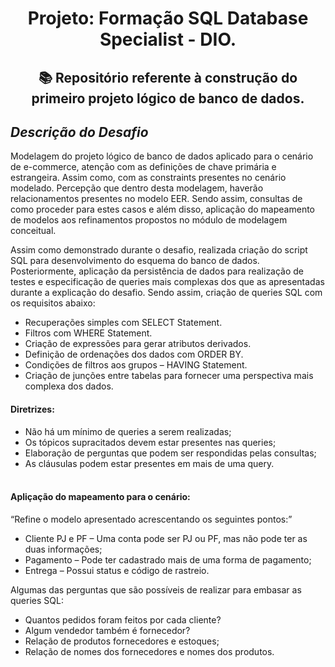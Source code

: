  <h1 align="center">  Projeto: Formação SQL Database Specialist - DIO. <br/>
 </h1>
 
 <h2 align="center"> 📚 Repositório referente à construção do primeiro projeto lógico de banco de dados. </h2>

***<h2> Descrição do Desafio </h2>***
Modelagem do projeto lógico de banco de dados aplicado para o cenário de e-commerce,
atenção com as definições de chave primária e estrangeira. Assim como, com as constraints presentes no cenário modelado. Percepção que dentro desta modelagem, haverão relacionamentos presentes no modelo EER. Sendo assim, consultas de como proceder para estes casos e além disso, aplicação do mapeamento de modelos aos refinamentos propostos no módulo de modelagem conceitual.  <br/>

Assim como demonstrado durante o desafio, realizada criação do script SQL para desenvolvimento do esquema do banco de dados. Posteriormente, aplicação da persistência de dados para realização de testes e especificação de queries mais complexas dos que as apresentadas durante a explicação do desafio. Sendo assim, criação de queries SQL com os requisitos abaixo:

- Recuperações simples com SELECT Statement.</br>
- Filtros com WHERE Statement. </br>
- Criação de expressões para gerar atributos derivados. </br>
- Definição de ordenações dos dados com ORDER BY. </br>
- Condições de filtros aos grupos – HAVING Statement. </br>
- Criação de junções entre tabelas para fornecer uma perspectiva mais complexa dos dados. </br>

<h4>  Diretrizes: </h4> 

- Não há um mínimo de queries a serem realizadas;</br>
- Os tópicos supracitados devem estar presentes nas queries;</br>
- Elaboração de perguntas que podem ser respondidas pelas consultas;</br>
- As cláusulas podem estar presentes em mais de uma query. </br></br>

<h4> Apliçação do mapeamento para o  cenário:</h4>

“Refine o modelo apresentado acrescentando os seguintes pontos:” 

- Cliente PJ e PF – Uma conta pode ser PJ ou PF, mas não pode ter as duas informações;</br>
- Pagamento – Pode ter cadastrado mais de uma forma de pagamento;</br>
- Entrega – Possui status e código de rastreio.</br>

Algumas das perguntas que são possíveis de realizar para embasar as queries SQL:

- Quantos pedidos foram feitos por cada cliente?</br>
- Algum vendedor também é fornecedor?</br>
- Relação de produtos fornecedores e estoques;</br>
- Relação de nomes dos fornecedores e nomes dos produtos.</br>
